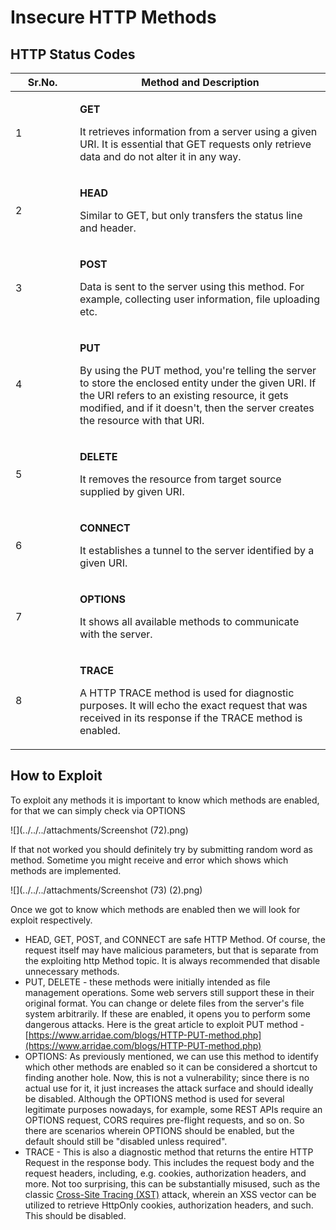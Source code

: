 # **Insecure HTTP Methods** #

## **HTTP Status Codes** ##

<table><thead><tr><th width="87">Sr.No.</th><th>Method and Description</th></tr></thead><tbody><tr><td>1</td><td><p><strong>GET</strong></p><p>It retrieves information from a server using a given URI. It is essential that GET requests only retrieve data and do not alter it in any way.</p></td></tr><tr><td>2</td><td><p><strong>HEAD</strong></p><p>Similar to GET, but only transfers the status line and header.</p></td></tr><tr><td>3</td><td><p><strong>POST</strong></p><p>Data is sent to the server using this method. For example, collecting user information, file uploading etc.</p></td></tr><tr><td>4</td><td><p><strong>PUT</strong></p><p>By using the PUT method, you're telling the server to store the enclosed entity under the given URI. If the URI refers to an existing resource, it gets modified, and if it doesn't, then the server creates the resource with that URI.</p></td></tr><tr><td>5</td><td><p><strong>DELETE</strong></p><p>It removes the resource from target source supplied by given URI.</p></td></tr><tr><td>6</td><td><p><strong>CONNECT</strong></p><p>It establishes a tunnel to the server identified by a given URI.</p></td></tr><tr><td>7</td><td><p><strong>OPTIONS</strong></p><p>It shows all available methods to communicate with the server.</p></td></tr><tr><td>8</td><td><p><strong>TRACE</strong></p><p>A HTTP TRACE method is used for diagnostic purposes. It will echo the exact request that was received in its response if the TRACE method is enabled.</p></td></tr></tbody></table>

## **How to Exploit** ##
To exploit any methods it is important to know which methods are enabled, for that we can simply check via OPTIONS

![](../../../attachments/Screenshot (72).png)

If that not worked you should definitely try by submitting random word as method. Sometime you might receive and error which shows which methods are implemented.&#x20;

![](../../../attachments/Screenshot (73) (2).png)

Once we got to know which methods are enabled then we will look for exploit respectively.

* HEAD, GET, POST, and CONNECT are safe HTTP Method. Of course, the request itself may have malicious parameters, but that is separate from the exploiting http Method topic. It is always recommended that disable unnecessary methods.&#x20;
* PUT, DELETE - these methods were initially intended as file management operations. Some web servers still support these in their original format. You can change or delete files from the server's file system arbitrarily. If these are enabled, it opens you to perform some dangerous attacks. Here is the great article to exploit PUT method - [https://www.arridae.com/blogs/HTTP-PUT-method.php](https://www.arridae.com/blogs/HTTP-PUT-method.php)
* OPTIONS: As previously mentioned, we can use this method to identify which other methods are enabled so it can be considered a shortcut to finding another hole. Now, this is not a vulnerability; since there is no actual use for it, it just increases the attack surface and should ideally be disabled. Although the OPTIONS method is used for several legitimate purposes nowadays, for example, some REST APIs require an OPTIONS request, CORS requires pre-flight requests, and so on. So there are scenarios wherein OPTIONS should be enabled, but the default should still be "disabled unless required".
* TRACE - This is also a diagnostic method that returns the entire HTTP Request in the response body. This includes the request body and the request headers, including, e.g. cookies, authorization headers, and more. Not too surprising, this can be substantially misused, such as the classic [Cross-Site Tracing (XST)](https://www.owasp.org/index.php/Cross\_Site\_Tracing) attack, wherein an XSS vector can be utilized to retrieve HttpOnly cookies, authorization headers, and such. This should be disabled.

